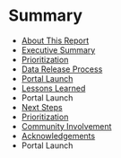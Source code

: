 # Summary

* [About This Report](README.md)
* [Executive Summary](main/exec_summary.md)
* [Prioritization](main/process_overview.md)
* [Data Release Process](main/inventory_findings.md)
* [Portal Launch](portal-launch.md)
* [Lessons Learned](main/lessons_learned.md)
* Portal Launch
* [Next Steps](main/next_steps.md)
* [Prioritization](main/prioritization.md)
* [Community Involvement](main/community.md)
* [Acknowledgements](main/stars.md)
* Portal Launch

